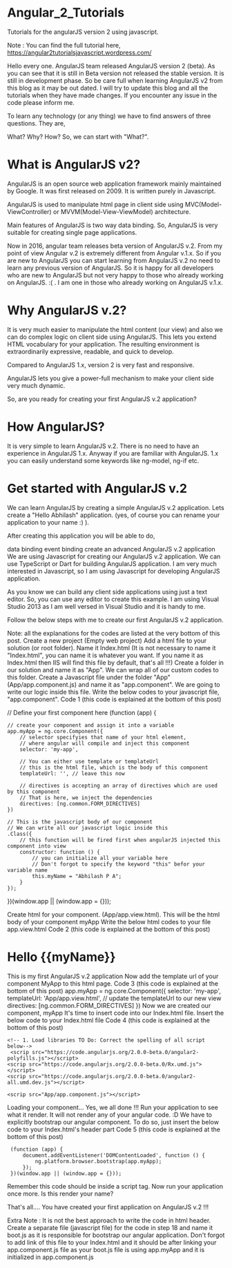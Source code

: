 # Angular_2_Tutorials
Tutorials for the angularJS version 2 using javascript.

Note : You can find the full tutorial here, https://angular2tutorialsjavascript.wordpress.com/

Hello every one. AngularJS team released AngularJS version 2 (beta). As you can see that it is still in Beta version not released the stable version. It is still in development phase. So be care full when learning AngularJS v2 from this blog as it may be out dated. I will try to update this blog and all the tutorials when they have made changes. If you encounter any issue in the code please inform me.

To learn any technology (or any thing) we have to find answers of three questions. They are,

What?
Why?
How?
So, we can start with "What?".

# What is AngularJS v2?

AngularJS is an open source web application framework mainly maintained by Google. It was first released on 2009. It is written purely in Javascript.

AngularJS is used to manipulate html page in client side using MVC(Model-ViewController) or MVVM(Model-View-ViewModel) architecture.

Main features of AngularJS is two way data binding. So, AngularJS is very suitable for creating single page applications.

Now in 2016, angular team releases beta version of AngularJS v.2. From my point of view Angular v.2 is extremely different from Angular v.1.x. So if you are new to AngularJS you can start learning from AngularJS v.2 no need to learn any previous version of AngularJS. So it is happy for all developers who are new to AngularJS but not very happy to those who already working on AngularJS. :( . I am one in those who already working on AngularJS v.1.x.

# Why AngularJS v.2?

It is very much easier to manipulate the html content (our view) and also we can do complex logic on client side using AngularJS. This lets you extend HTML vocabulary for your application. The resulting environment is extraordinarily expressive, readable, and quick to develop.

Compared to AngularJS 1.x, version 2 is very fast and responsive.

AngularJS lets you give a power-full mechanism to make your client side very much dynamic.

So, are you ready for creating your first AngularJS v.2 application?

# How AngularJS?

It is very simple to learn AngularJS v.2. There is no need to have an experience in AngularJS 1.x. Anyway if you are familiar with AngularJS. 1.x you can easily understand some keywords like ng-model, ng-if etc.

# Get started with AngularJS v.2

We can learn AngularJS by creating a simple AngularJS v.2 application. Lets create a "Hello Abhilash" application. (yes, of course you can rename your application to your name :) ).

After creating this application you will be able to do,

data binding
event binding
create an advanced AngularJS v.2 application
We are using Javascript for creating our AngularJS v.2 application. We can use TypeScript or Dart for building AngularJS application. I am very much interested in Javascript, so I am using Javascript for developing AngularJS application.

As you know we can build any client side applications using just a text editor. So, you can use any editor to create this example. I am using Visual Studio 2013 as I am well versed in Visual Studio and it is handy to me.

Follow the below steps with me to create our first AngularJS v.2 application.

Note: all the explanations for the codes are listed at the very bottom of this post.
Create a new project (Empty web project)
Add a html file to your solution (or root folder). Name it Index.html (It is not necessary to name it "Index.html", you can name it is whatever you want. If you name it as Index.html then IIS will find this file by default, that's all !!!)
Create a folder in our solution and name it as "App". We can wrap all of our custom codes to this folder.
Create a Javascript file under the folder "App" (App/app.component.js) and name it as "app.component". We are going to write our logic inside this file.
Write the below codes to your javascript file, "app.component".
Code 1 (this code is explained at the bottom of this post)

// Define your first component here
(function (app) {

    // create your component and assign it into a variable
    app.myApp = ng.core.Component({
        // selector specifyies that name of your html element,
        // where angular will compile and inject this component
        selector: 'my-app',

        // You can either use template or templateUrl
        // this is the html file, which is the body of this component
        templateUrl: '', // leave this now

        // directives is accepting an array of directives which are used by this component
        // That is here, we inject the dependencies
        directives: [ng.common.FORM_DIRECTIVES]
    })

    // This is the javascript body of our component
    // We can write all our javascript logic inside this
    .Class({
        // this function will be fired first when angularJS injected this component into view
        constructor: function () {
            // you can initialize all your variable here
            // Don't forgot to specify the keyword "this" befor your variable name
            this.myName = "Abhilash P A";
        }
    });
  })(window.app || (window.app = {}));
   
Create html for your component. (App/app.view.html). This will be the html body of your component myApp
Write the below html codes to your file app.view.html
Code 2 (this code is explained at the bottom of this post)
 <h1>Hello {{myName}}</h1> This is my first AngularJS v.2 application 
Now add the template url of your component MyApp to this html page.
Code 3 (this code is explained at the bottom of this post)
 app.myApp = ng.core.Component({ selector: 'my-app', templateUrl: 'App/app.view.html', // update the templateUrl to our new view directives: [ng.common.FORM_DIRECTIVES] }) 
Now we are created our component, myApp
It's time to insert code into our Index.html file. Insert the below code to your Index.html file
Code 4 (this code is explained at the bottom of this post)
<!DOCTYPE html>
<html xmlns="http://www.w3.org/1999/xhtml">
<head>
    <title>Angular 2 Beta - Hello Abhilash</title>
 
    <!-- 1. Load libraries TO Do: Correct the spelling of all script below-->
     <scrip src="https://code.angularjs.org/2.0.0-beta.0/angular2-polyfills.js"></script>
    <scrip src="https://code.angularjs.org/2.0.0-beta.0/Rx.umd.js"></script>
    <scrip src="https://code.angularjs.org/2.0.0-beta.0/angular2-all.umd.dev.js"></script>
 
    <scrip src="App/app.component.js"></script>
    
</head>
<body>
    <!-- The below code specify that load angular component with selector 'my-app' loads here-->
    <my-app>Loading your component...</my-app>
</body>
</html>
Yes, we all done !!! Run your application to see what it render.
It will not render any of your angular code. :D
We have to explicitly bootstrap our angular component. To do so, just insert the below code to your Index.html's header part
Code 5 (this code is explained at the bottom of this post)


     (function (app) {
         document.addEventListener('DOMContentLoaded', function () {
             ng.platform.browser.bootstrap(app.myApp);
         });
     })(window.app || (window.app = {}));
 
Remember this code should be inside a script tag.
Now run your application once more. Is this render your name?

That's all.... You have created your first application on AngularJS v.2 !!!

Extra Note : It is not the best approach to write the code in html header. Create a separate file (javascript file) for the code in step 18 and name it boot.js as it is responsible for bootstrap our angular application. Don't forgot to add link of this file to your Index.html and it should be after linking your app.component.js file as your boot.js file is using app.myApp and it is initialized in app.component.js


